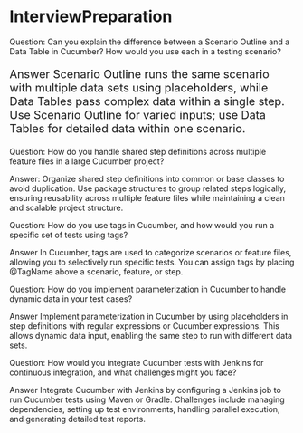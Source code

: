 # InterviewPreparation
Question: Can you explain the difference between a Scenario Outline and a Data Table in Cucumber? How would you use each in a testing scenario?

<p style="font-size:20px;">Answer Scenario Outline runs the same scenario with multiple data sets using placeholders, while Data Tables pass complex data within a single step. Use Scenario Outline for varied inputs; use Data Tables for detailed data within one scenario.</p>

Question: How do you handle shared step definitions across multiple feature files in a large Cucumber project?

Answer: Organize shared step definitions into common or base classes to avoid duplication. Use package structures to group related steps logically, ensuring reusability across multiple feature files while maintaining a clean and scalable project structure.

Question: How do you use tags in Cucumber, and how would you run a specific set of tests using tags?

Answer In Cucumber, tags are used to categorize scenarios or feature files, allowing you to selectively run specific tests. You can assign tags by placing @TagName above a scenario, feature, or step.

Question: How do you implement parameterization in Cucumber to handle dynamic data in your test cases?

Answer Implement parameterization in Cucumber by using placeholders in step definitions with regular expressions or Cucumber expressions. This allows dynamic data input, enabling the same step to run with different data sets.

Question: How would you integrate Cucumber tests with Jenkins for continuous integration, and what challenges might you face?

Answer Integrate Cucumber with Jenkins by configuring a Jenkins job to run Cucumber tests using Maven or Gradle. Challenges include managing dependencies, setting up test environments, handling parallel execution, and generating detailed test reports.

